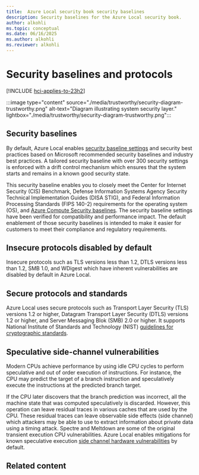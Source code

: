 ```yaml
---
title:  Azure Local security book security baselines
description: Security baselines for the Azure Local security book.
author: alkohli
ms.topic: conceptual
ms.date: 06/16/2025
ms.author: alkohli
ms.reviewer: alkohli
---
```


# Security baselines and protocols

[!INCLUDE [hci-applies-to-23h2](../includes/hci-applies-to-23h2.md)]

:::image type="content" source="./media/trustworthy/security-diagram-trustworthy.png" alt-text="Diagram illustrating system security layer." lightbox="./media/trustworthy/security-diagram-trustworthy.png":::

## Security baselines

By default, Azure Local enables [security baseline settings](/azure/azure-local/manage/manage-secure-baseline) and security best practices based on Microsoft recommended security baselines and industry best practices. A tailored security baseline with over 300 security settings is enforced with a drift control mechanism which ensures that the system starts and remains in a known good security state.

This security baseline enables you to closely meet the Center for Internet Security (CIS) Benchmark, Defense Information Systems Agency Security Technical Implementation Guides (DISA STIG), and Federal Information Processing Standards (FIPS 140-2) requirements for the operating system (OS), and [Azure Compute Security baselines](/azure/governance/policy/samples/guest-configuration-baseline-windows). The security baseline settings have been verified for compatibility and performance impact. The default enablement of those security baselines is intended to make it easier for customers to meet their compliance and regulatory requirements. 

## Insecure protocols disabled by default

Insecure protocols such as TLS versions less than 1.2, DTLS versions less than 1.2, SMB 1.0, and WDigest which have inherent vulnerabilities are disabled by default in Azure Local.  

## Secure protocols and standards

Azure Local uses secure protocols such as Transport Layer Security (TLS) versions 1.2 or higher, Datagram Transport Layer Security (DTLS) versions 1.2 or higher, and Server Messaging Blok (SMB) 2.0 or higher. It supports National Institute of Standards and Technology (NIST) [guidelines for cryptographic standards](https://nvlpubs.nist.gov/nistpubs/SpecialPublications/NIST.SP.800-175Br1.pdf).

## Speculative side-channel vulnerabilities

Modern CPUs achieve performance by using idle CPU cycles to perform speculative and out of order execution of instructions. For instance, the CPU may predict the target of a branch instruction and speculatively execute the instructions at the predicted branch target.

If the CPU later discovers that the branch prediction was incorrect, all the machine state that was computed speculatively is discarded. However, this operation can leave residual traces in various caches that are used by the CPU. These residual traces can leave observable side effects (side channel) which attackers may be able to use to extract information about private data using a timing attack. Spectre and Meltdown are some of the original transient execution CPU vulnerabilities. Azure Local enables mitigations for known speculative execution [side channel hardware vulnerabilities](https://support.microsoft.com/topic/kb4072698-windows-server-and-azure-stack-hci-guidance-to-protect-against-silicon-based-microarchitectural-and-speculative-execution-side-channel-vulnerabilities-2f965763-00e2-8f98-b632-0d96f30c8c8e) by default.


## Related content
